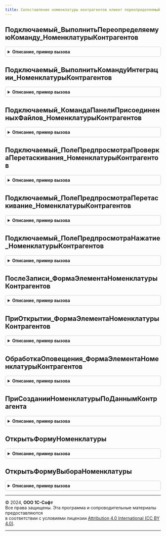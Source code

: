 ```yaml
---
title: Сопоставление номенклатуры контрагентов клиент переопределяемый
---
```



## Подключаемый_ВыполнитьПереопределяемуюКоманду_НоменклатурыКонтрагентов
<details style="margin: 1em 0; padding: 0.5em; border: 1px solid #ccc; border-radius: 6px;">

<summary style="font-weight: bold; cursor: pointer;">Описание, пример вызова</summary>

```bsl

// Выполняет подключаемую переопределяемую команду для форм  справочника НоменклатураКонтрагентов.
//
// Параметры:
//  Форма   - ФормаКлиентскогоПриложения - форма, в которой расположена команда.
//  Команда - КомандаФормы               - команда формы.
//
Процедура Подключаемый_ВыполнитьПереопределяемуюКоманду_НоменклатурыКонтрагентов(Форма, Команда) Экспорт
```

Пример вызова
```bsl
СопоставлениеНоменклатурыКонтрагентовКлиентПереопределяемый.Подключаемый_ВыполнитьПереопределяемуюКоманду_НоменклатурыКонтрагентов(Форма, Команда) 
```
</details>

## Подключаемый_ВыполнитьКомандуИнтеграции_НоменклатурыКонтрагентов
<details style="margin: 1em 0; padding: 0.5em; border: 1px solid #ccc; border-radius: 6px;">

<summary style="font-weight: bold; cursor: pointer;">Описание, пример вызова</summary>

```bsl

// Выполняет подключаемую переопределяемую команду интеграции для форм справочника НоменклатураКонтрагентов.
//
// Параметры:
//  Форма    - ФормаКлиентскогоПриложения                 - форма, в которой расположена команда.
//  Команда  - КомандаФормы                               - команда формы.
//  Источник - ДанныеФормыСтруктура, ДанныеФормыКоллекция - данные, уточняющие параметр команды.
//
Процедура Подключаемый_ВыполнитьКомандуИнтеграции_НоменклатурыКонтрагентов(Форма, Команда, Источник) Экспорт
```

Пример вызова
```bsl
СопоставлениеНоменклатурыКонтрагентовКлиентПереопределяемый.Подключаемый_ВыполнитьКомандуИнтеграции_НоменклатурыКонтрагентов(Форма, Команда, Источник) 
```
</details>

## Подключаемый_КомандаПанелиПрисоединенныхФайлов_НоменклатурыКонтрагентов
<details style="margin: 1em 0; padding: 0.5em; border: 1px solid #ccc; border-radius: 6px;">

<summary style="font-weight: bold; cursor: pointer;">Описание, пример вызова</summary>

```bsl

// См. РаботаСФайламиКлиент.КомандаУправленияПрисоединеннымиФайлами
Процедура Подключаемый_КомандаПанелиПрисоединенныхФайлов_НоменклатурыКонтрагентов(Форма, Команда) Экспорт
```

Пример вызова
```bsl
СопоставлениеНоменклатурыКонтрагентовКлиентПереопределяемый.Подключаемый_КомандаПанелиПрисоединенныхФайлов_НоменклатурыКонтрагентов(Форма, Команда) 
```
</details>

## Подключаемый_ПолеПредпросмотраПроверкаПеретаскивания_НоменклатурыКонтрагентов
<details style="margin: 1em 0; padding: 0.5em; border: 1px solid #ccc; border-radius: 6px;">

<summary style="font-weight: bold; cursor: pointer;">Описание, пример вызова</summary>

```bsl

// См. РаботаСФайламиКлиент.ПолеПредпросмотраПроверкаПеретаскивания
Процедура Подключаемый_ПолеПредпросмотраПроверкаПеретаскивания_НоменклатурыКонтрагентов(Форма, Экспорт
```

Пример вызова
```bsl
СопоставлениеНоменклатурыКонтрагентовКлиентПереопределяемый.Подключаемый_ПолеПредпросмотраПроверкаПеретаскивания_НоменклатурыКонтрагентов(Форма, );
```
</details>

## Подключаемый_ПолеПредпросмотраПеретаскивание_НоменклатурыКонтрагентов
<details style="margin: 1em 0; padding: 0.5em; border: 1px solid #ccc; border-radius: 6px;">

<summary style="font-weight: bold; cursor: pointer;">Описание, пример вызова</summary>

```bsl

// См. РаботаСФайламиКлиент.ПолеПредпросмотраПеретаскивание
Процедура Подключаемый_ПолеПредпросмотраПеретаскивание_НоменклатурыКонтрагентов(Форма, Элемент, ПараметрыПеретаскивания, СтандартнаяОбработка) Экспорт
```

Пример вызова
```bsl
СопоставлениеНоменклатурыКонтрагентовКлиентПереопределяемый.Подключаемый_ПолеПредпросмотраПеретаскивание_НоменклатурыКонтрагентов(Форма, Элемент, ПараметрыПеретаскивания, СтандартнаяОбработка) 
```
</details>

## Подключаемый_ПолеПредпросмотраНажатие_НоменклатурыКонтрагентов
<details style="margin: 1em 0; padding: 0.5em; border: 1px solid #ccc; border-radius: 6px;">

<summary style="font-weight: bold; cursor: pointer;">Описание, пример вызова</summary>

```bsl

// См. РаботаСФайламиКлиент.ПолеПредпросмотраНажатие
Процедура Подключаемый_ПолеПредпросмотраНажатие_НоменклатурыКонтрагентов(Форма, Элемент, СтандартнаяОбработка) Экспорт
```

Пример вызова
```bsl
СопоставлениеНоменклатурыКонтрагентовКлиентПереопределяемый.Подключаемый_ПолеПредпросмотраНажатие_НоменклатурыКонтрагентов(Форма, Элемент, СтандартнаяОбработка) 
```
</details>

## ПослеЗаписи_ФормаЭлементаНоменклатурыКонтрагентов
<details style="margin: 1em 0; padding: 0.5em; border: 1px solid #ccc; border-radius: 6px;">

<summary style="font-weight: bold; cursor: pointer;">Описание, пример вызова</summary>

```bsl

// Обработчик события "ПослеЗаписи" формы элемента справочника НоменклатураКонтрагентов.
//
// Параметры:
//  Форма           - ФормаКлиентскогоПриложения - форма, из обработчика события которой происходит вызов процедуры.
//  ПараметрыЗаписи - Структура                  - содержит параметры записи.
//
Процедура ПослеЗаписи_ФормаЭлементаНоменклатурыКонтрагентов(Форма, ПараметрыЗаписи) Экспорт
```

Пример вызова
```bsl
СопоставлениеНоменклатурыКонтрагентовКлиентПереопределяемый.ПослеЗаписи_ФормаЭлементаНоменклатурыКонтрагентов(Форма, ПараметрыЗаписи) 
```
</details>

## ПриОткрытии_ФормаЭлементаНоменклатурыКонтрагентов
<details style="margin: 1em 0; padding: 0.5em; border: 1px solid #ccc; border-radius: 6px;">

<summary style="font-weight: bold; cursor: pointer;">Описание, пример вызова</summary>

```bsl

// Обработчик события "ПриОткрытии" формы элемента справочника НоменклатураКонтрагентов.
//
// Параметры:
//  Форма - ФормаКлиентскогоПриложения - форма, из обработчика события которой происходит вызов процедуры.
//  Отказ - Булево                     - признак отказа от создания формы.
//
Процедура ПриОткрытии_ФормаЭлементаНоменклатурыКонтрагентов(Форма, Отказ) Экспорт
```

Пример вызова
```bsl
СопоставлениеНоменклатурыКонтрагентовКлиентПереопределяемый.ПриОткрытии_ФормаЭлементаНоменклатурыКонтрагентов(Форма, Отказ) 
```
</details>

## ОбработкаОповещения_ФормаЭлементаНоменклатурыКонтрагентов
<details style="margin: 1em 0; padding: 0.5em; border: 1px solid #ccc; border-radius: 6px;">

<summary style="font-weight: bold; cursor: pointer;">Описание, пример вызова</summary>

```bsl

// Обработчик события "ОбработкаОповещения" формы элемента справочника НоменклатураКонтрагентов.
//
// Параметры:
//  Форма      - ФормаКлиентскогоПриложения - форма, из обработчика события которой происходит вызов процедуры.
//  ИмяСобытия - Строка                     - имя события обработки оповещения.
//  Параметр   - Произвольный               - параметр, переданный в сообщении
//  Источник   - Произвольный               - источник события, переданный в сообщении.
//
Процедура ОбработкаОповещения_ФормаЭлементаНоменклатурыКонтрагентов(Форма, ИмяСобытия, Параметр, Источник) Экспорт
```

Пример вызова
```bsl
СопоставлениеНоменклатурыКонтрагентовКлиентПереопределяемый.ОбработкаОповещения_ФормаЭлементаНоменклатурыКонтрагентов(Форма, ИмяСобытия, Параметр, Источник) 
```
</details>

## ПриСозданииНоменклатурыПоДаннымКонтрагента
<details style="margin: 1em 0; padding: 0.5em; border: 1px solid #ccc; border-radius: 6px;">

<summary style="font-weight: bold; cursor: pointer;">Описание, пример вызова</summary>

```bsl

//++ Локализация

// Выполняется при создании номенклатуры информационной базы по данным контрагента.
//
// Параметры:
//  НаборНоменклатурыКонтрагентов - Массив - номенклатура контрагентов, по которой нужно создать номенклатуру информационной базы.
//                                           См. СопоставлениеНоменклатурыКонтрагентовКлиентСервер.НоваяНоменклатураКонтрагента.
//  ОповещениеОЗавершении - ОписаниеОповещения -
//   оповещение, которое нужно выполнить после создания номенклатуры с результатом, представляющим массив структур со свойствами:
//   * НоменклатураКонтрагента - Структура - элемент из параметра НаборНоменклатурыКонтрагентов, для которого удалось создать номенклатуру.
//   * НоменклатураИБ - Структура - описание созданной номенклатуры. См. СопоставлениеНоменклатурыКонтрагентовКлиентСервер.НоваяНоменклатураИнформационнойБазы.
//  Контекст - см. СопоставлениеНоменклатурыКонтрагентовСлужебныйКлиент.НовыйКонтекстСозданияНоменклатурыПоДаннымКонтрагента
//  СтандартнаяОбработка - Булево - если метод реализован, то необходимо установить значение Ложь.
//
Процедура ПриСозданииНоменклатурыПоДаннымКонтрагента(Знач НаборНоменклатурыКонтрагентов, Знач ОповещениеОЗавершении, Экспорт
```

Пример вызова
```bsl
СопоставлениеНоменклатурыКонтрагентовКлиентПереопределяемый.ПриСозданииНоменклатурыПоДаннымКонтрагента(НаборНоменклатурыКонтрагентов, ОповещениеОЗавершении, );
```
</details>

## ОткрытьФормуНоменклатуры
<details style="margin: 1em 0; padding: 0.5em; border: 1px solid #ccc; border-radius: 6px;">

<summary style="font-weight: bold; cursor: pointer;">Описание, пример вызова</summary>

```bsl

// Открывает форму элемента номенклатуры информационной базы.
//
// Параметры:
//  Параметры - Структура - контекст открытия формы:
//   * ОграничениеТипаНоменклатуры - Неопределено,ОписаниеТипов
//   * ДополнительныеПараметрыПоиска - Произвольный - контекст, полученный из переопределяемого кода при вызове
//  Владелец            - ФормаКлиентскогоПриложения - владелец формы.
//  Уникальность        - Произвольный               - ключ уникальности формы.
//  ОповещениеОЗакрытии - ОписаниеОповещения         - описание оповещения о закрытии, с которым нужно открыть форму.
//
// Пример:
//  ОткрытьФорму("Справочник.Номенклатура.ФормаОбъекта", Параметры, Владелец, Уникальность);
//
Процедура ОткрытьФормуНоменклатуры(Знач Параметры, Знач Владелец, Знач Уникальность, Знач ОповещениеОЗакрытии) Экспорт
```

Пример вызова
```bsl
СопоставлениеНоменклатурыКонтрагентовКлиентПереопределяемый.ОткрытьФормуНоменклатуры(Параметры, Владелец, Уникальность, ОповещениеОЗакрытии) 
```
</details>

## ОткрытьФормуВыбораНоменклатуры
<details style="margin: 1em 0; padding: 0.5em; border: 1px solid #ccc; border-radius: 6px;">

<summary style="font-weight: bold; cursor: pointer;">Описание, пример вызова</summary>

```bsl

//-- Локализация

// Открывает форму выбора элемента номенклатуры информационной базы.
//
// Параметры:
//  Параметры - Структура - контекст открытия формы:
//   * ОграничениеТипаНоменклатуры - Неопределено,ОписаниеТипов
//   * ДополнительныеПараметрыПоиска - Произвольный - контекст, полученный из переопределяемого кода при вызове
//  Владелец - ФормаКлиентскогоПриложения - владелец формы.
//  Уникальность - Произвольный - ключ уникальности формы.
//
// Пример:
//  ОткрытьФорму("Справочник.Номенклатура.ФормаВыбора", Параметры, Владелец, Уникальность);
//
Процедура ОткрытьФормуВыбораНоменклатуры(Знач Параметры, Знач Владелец, Знач Уникальность) Экспорт
```

Пример вызова
```bsl
СопоставлениеНоменклатурыКонтрагентовКлиентПереопределяемый.ОткрытьФормуВыбораНоменклатуры(Параметры, Владелец, Уникальность) 
```
</details>

---

© 2024, **ООО 1С-Софт**  
Все права защищены. Эта программа и сопроводительные материалы предоставляются  
в соответствии с условиями лицензии [Attribution 4.0 International (CC BY 4.0)](https://creativecommons.org/licenses/by/4.0/legalcode).

---
